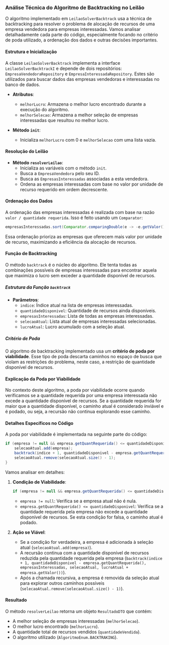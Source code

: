 ### Análise Técnica do Algoritmo de Backtracking no Leilão

O algoritmo implementado em `LeilaoSolverBacktrack` usa a técnica de backtracking para resolver o problema de alocação de recursos de uma empresa vendedora para empresas interessadas. Vamos analisar detalhadamente cada parte do código, especialmente focando no critério de poda utilizado, a ordenação dos dados e outras decisões importantes.

#### Estrutura e Inicialização

A classe `LeilaoSolverBacktrack` implementa a interface `LeilaoSolverBacktrackI` e depende de dois repositórios: `EmpresaVendedoraRepository` e `EmpresaInteressadaRepository`. Estes são utilizados para buscar dados das empresas vendedoras e interessadas no banco de dados.

- **Atributos**:
    - `melhorLucro`: Armazena o melhor lucro encontrado durante a execução do algoritmo.
    - `melhorSelecao`: Armazena a melhor seleção de empresas interessadas que resultou no melhor lucro.

- **Método `init`**:
    - Inicializa `melhorLucro` com 0 e `melhorSelecao` com uma lista vazia.

#### Resolução do Leilão

- **Método `resolverLeilao`**:
    - Inicializa as variáveis com o método `init`.
    - Busca a `EmpresaVendedora` pelo seu ID.
    - Busca as `EmpresasInteressadas` associadas a esta vendedora.
    - Ordena as empresas interessadas com base no valor por unidade de recurso requerido em ordem decrescente.

#### Ordenação dos Dados

A ordenação das empresas interessadas é realizada com base na razão `valor / quantidade requerida`. Isso é feito usando um `Comparator`:
```java
empresasInteressadas.sort(Comparator.comparingDouble(e -> -e.getValor() / e.getQuantRequerida()));
```
Essa ordenação prioriza as empresas que oferecem mais valor por unidade de recurso, maximizando a eficiência da alocação de recursos.

#### Função de Backtracking

O método `backtrack` é o núcleo do algoritmo. Ele tenta todas as combinações possíveis de empresas interessadas para encontrar aquela que maximiza o lucro sem exceder a quantidade disponível de recursos.

##### Estrutura da Função `backtrack`

- **Parâmetros**:
    - `indice`: Índice atual na lista de empresas interessadas.
    - `quantidadeDisponivel`: Quantidade de recursos ainda disponíveis.
    - `empresasInteressadas`: Lista de todas as empresas interessadas.
    - `selecaoAtual`: Lista atual de empresas interessadas selecionadas.
    - `lucroAtual`: Lucro acumulado com a seleção atual.

##### Critério de Poda

O algoritmo de backtracking implementado usa um **critério de poda por viabilidade**. Esse tipo de poda descarta caminhos no espaço de busca que violam as restrições do problema, neste caso, a restrição de quantidade disponível de recursos.

#### Explicação da Poda por Viabilidade

No contexto deste algoritmo, a poda por viabilidade ocorre quando verificamos se a quantidade requerida por uma empresa interessada não excede a quantidade disponível de recursos. Se a quantidade requerida for maior que a quantidade disponível, o caminho atual é considerado inviável e é podado, ou seja, a recursão não continua explorando esse caminho.

#### Detalhes Específicos no Código

A poda por viabilidade é implementada na seguinte parte do código:

```java
if (empresa != null && empresa.getQuantRequerida() <= quantidadeDisponivel) {
    selecaoAtual.add(empresa);
    backtrack(indice + 1, quantidadeDisponivel - empresa.getQuantRequerida(), empresasInteressadas, selecaoAtual, lucroAtual + empresa.getValor());
    selecaoAtual.remove(selecaoAtual.size() - 1);
}
```

Vamos analisar em detalhes:

1. **Condição de Viabilidade**:
    ```java
    if (empresa != null && empresa.getQuantRequerida() <= quantidadeDisponivel)
    ```
    - `empresa != null`: Verifica se a empresa atual não é nula.
    - `empresa.getQuantRequerida() <= quantidadeDisponivel`: Verifica se a quantidade requerida pela empresa não excede a quantidade disponível de recursos. Se esta condição for falsa, o caminho atual é podado.

2. **Ação se Viável**:
    - Se a condição for verdadeira, a empresa é adicionada à seleção atual (`selecaoAtual.add(empresa)`).
    - A recursão continua com a quantidade disponível de recursos reduzida pela quantidade requerida pela empresa (`backtrack(indice + 1, quantidadeDisponivel - empresa.getQuantRequerida(), empresasInteressadas, selecaoAtual, lucroAtual + empresa.getValor())`).
    - Após a chamada recursiva, a empresa é removida da seleção atual para explorar outros caminhos possíveis (`selecaoAtual.remove(selecaoAtual.size() - 1)`).

#### Resultado

O método `resolverLeilao` retorna um objeto `ResultadoDTO` que contém:
- A melhor seleção de empresas interessadas (`melhorSelecao`).
- O melhor lucro encontrado (`melhorLucro`).
- A quantidade total de recursos vendidos (`quantidadeVendida`).
- O algoritmo utilizado (`AlgoritmoEnum.BACKTRAKING`).

